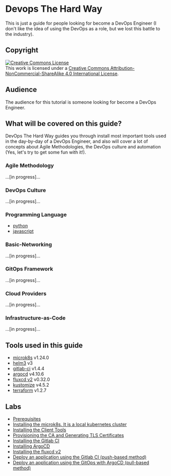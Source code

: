 # Devops The Hard Way

This is just a guide for people looking for become a DevOps Engineer (I don't like the idea of using the DevOps as a role, but we lost this battle to the industry).

## Copyright

<a rel="license" href="http://creativecommons.org/licenses/by-nc-sa/4.0/"><img alt="Creative Commons License" style="border-width:0" src="https://i.creativecommons.org/l/by-nc-sa/4.0/88x31.png" /></a><br />This work is licensed under a <a rel="license" href="http://creativecommons.org/licenses/by-nc-sa/4.0/">Creative Commons Attribution-NonCommercial-ShareAlike 4.0 International License</a>.

## Audience

The audience for this tutorial is someone looking for become a DevOps Engineer.

## What will be covered on this guide?

DevOps The Hard Way guides you through install most important tools used in the day-by-day of a DevOps Engineer, and also will cover a lot of concepts about Agile Methodologies, the DevOps culture and automation (Yes, let's try to get some fun with it!).

### Agile Methodology

...[in progress]...

### DevOps Culture

...[in progress]...

### Programming Language

* [python]()
* [javascript]()

### Basic-Networking

...[in progress]...

### GitOps Framework

...[in progress]...

### Cloud Providers

...[in progress]...

### Infrastructure-as-Code

...[in progress]...

## Tools used in this guide

* [microk8s](https://github.com/canonical/microk8s) v1.24.0
* [helm3](https://helm.sh/docs/intro/install/) v3
* [gitlab-ci](https://docs.gitlab.com/charts/installation/deployment.html#deploy-using-helm) v1.4.4
* [argocd](https://github.com/argoproj/argo-helm/tree/main/charts/argo-cd) v4.10.6
* [fluxcd v2](https://github.com/fluxcd/flux2/tree/v0.32.0) v0.32.0
* [kustomize](https://github.com/kubernetes-sigs/kustomize) v4.5.2
* [terraform](https://github.com/hashicorp/terraform) v1.2.7

## Labs

* [Prerequisites]()
* [Installing the microk8s. It is a local kubernetes cluster ]()
* [Installing the Client Tools]()
* [Provisioning the CA and Generating TLS Certificates]()
* [Installing the Gitlab CI]()
* [Installing ArgoCD]()
* [Installing the fluxcd v2]()
* [Deploy an application using the Gitlab CI (push-based method)]()
* [Deploy an application using the GitOps with ArgoCD (pull-based method)]()